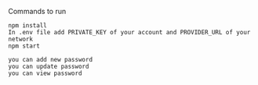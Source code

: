 

Commands to run

```shell
npm install
In .env file add PRIVATE_KEY of your account and PROVIDER_URL of your network
npm start

you can add new password
you can update password
you can view password
```

